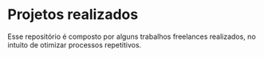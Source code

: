 # Projetos realizados

Esse repositório é composto por alguns trabalhos freelances realizados, no intuito de otimizar processos repetitivos.
